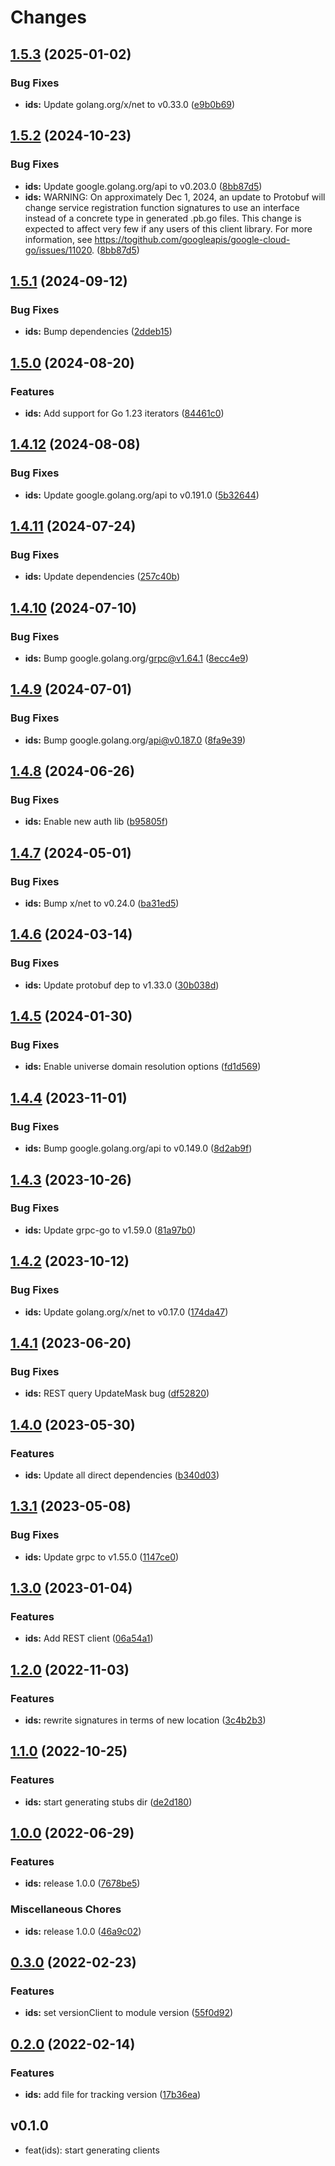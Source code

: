 # Changes


## [1.5.3](https://github.com/googleapis/google-cloud-go/compare/ids/v1.5.2...ids/v1.5.3) (2025-01-02)


### Bug Fixes

* **ids:** Update golang.org/x/net to v0.33.0 ([e9b0b69](https://github.com/googleapis/google-cloud-go/commit/e9b0b69644ea5b276cacff0a707e8a5e87efafc9))

## [1.5.2](https://github.com/googleapis/google-cloud-go/compare/ids/v1.5.1...ids/v1.5.2) (2024-10-23)


### Bug Fixes

* **ids:** Update google.golang.org/api to v0.203.0 ([8bb87d5](https://github.com/googleapis/google-cloud-go/commit/8bb87d56af1cba736e0fe243979723e747e5e11e))
* **ids:** WARNING: On approximately Dec 1, 2024, an update to Protobuf will change service registration function signatures to use an interface instead of a concrete type in generated .pb.go files. This change is expected to affect very few if any users of this client library. For more information, see https://togithub.com/googleapis/google-cloud-go/issues/11020. ([8bb87d5](https://github.com/googleapis/google-cloud-go/commit/8bb87d56af1cba736e0fe243979723e747e5e11e))

## [1.5.1](https://github.com/googleapis/google-cloud-go/compare/ids/v1.5.0...ids/v1.5.1) (2024-09-12)


### Bug Fixes

* **ids:** Bump dependencies ([2ddeb15](https://github.com/googleapis/google-cloud-go/commit/2ddeb1544a53188a7592046b98913982f1b0cf04))

## [1.5.0](https://github.com/googleapis/google-cloud-go/compare/ids/v1.4.12...ids/v1.5.0) (2024-08-20)


### Features

* **ids:** Add support for Go 1.23 iterators ([84461c0](https://github.com/googleapis/google-cloud-go/commit/84461c0ba464ec2f951987ba60030e37c8a8fc18))

## [1.4.12](https://github.com/googleapis/google-cloud-go/compare/ids/v1.4.11...ids/v1.4.12) (2024-08-08)


### Bug Fixes

* **ids:** Update google.golang.org/api to v0.191.0 ([5b32644](https://github.com/googleapis/google-cloud-go/commit/5b32644eb82eb6bd6021f80b4fad471c60fb9d73))

## [1.4.11](https://github.com/googleapis/google-cloud-go/compare/ids/v1.4.10...ids/v1.4.11) (2024-07-24)


### Bug Fixes

* **ids:** Update dependencies ([257c40b](https://github.com/googleapis/google-cloud-go/commit/257c40bd6d7e59730017cf32bda8823d7a232758))

## [1.4.10](https://github.com/googleapis/google-cloud-go/compare/ids/v1.4.9...ids/v1.4.10) (2024-07-10)


### Bug Fixes

* **ids:** Bump google.golang.org/grpc@v1.64.1 ([8ecc4e9](https://github.com/googleapis/google-cloud-go/commit/8ecc4e9622e5bbe9b90384d5848ab816027226c5))

## [1.4.9](https://github.com/googleapis/google-cloud-go/compare/ids/v1.4.8...ids/v1.4.9) (2024-07-01)


### Bug Fixes

* **ids:** Bump google.golang.org/api@v0.187.0 ([8fa9e39](https://github.com/googleapis/google-cloud-go/commit/8fa9e398e512fd8533fd49060371e61b5725a85b))

## [1.4.8](https://github.com/googleapis/google-cloud-go/compare/ids/v1.4.7...ids/v1.4.8) (2024-06-26)


### Bug Fixes

* **ids:** Enable new auth lib ([b95805f](https://github.com/googleapis/google-cloud-go/commit/b95805f4c87d3e8d10ea23bd7a2d68d7a4157568))

## [1.4.7](https://github.com/googleapis/google-cloud-go/compare/ids/v1.4.6...ids/v1.4.7) (2024-05-01)


### Bug Fixes

* **ids:** Bump x/net to v0.24.0 ([ba31ed5](https://github.com/googleapis/google-cloud-go/commit/ba31ed5fda2c9664f2e1cf972469295e63deb5b4))

## [1.4.6](https://github.com/googleapis/google-cloud-go/compare/ids/v1.4.5...ids/v1.4.6) (2024-03-14)


### Bug Fixes

* **ids:** Update protobuf dep to v1.33.0 ([30b038d](https://github.com/googleapis/google-cloud-go/commit/30b038d8cac0b8cd5dd4761c87f3f298760dd33a))

## [1.4.5](https://github.com/googleapis/google-cloud-go/compare/ids/v1.4.4...ids/v1.4.5) (2024-01-30)


### Bug Fixes

* **ids:** Enable universe domain resolution options ([fd1d569](https://github.com/googleapis/google-cloud-go/commit/fd1d56930fa8a747be35a224611f4797b8aeb698))

## [1.4.4](https://github.com/googleapis/google-cloud-go/compare/ids/v1.4.3...ids/v1.4.4) (2023-11-01)


### Bug Fixes

* **ids:** Bump google.golang.org/api to v0.149.0 ([8d2ab9f](https://github.com/googleapis/google-cloud-go/commit/8d2ab9f320a86c1c0fab90513fc05861561d0880))

## [1.4.3](https://github.com/googleapis/google-cloud-go/compare/ids/v1.4.2...ids/v1.4.3) (2023-10-26)


### Bug Fixes

* **ids:** Update grpc-go to v1.59.0 ([81a97b0](https://github.com/googleapis/google-cloud-go/commit/81a97b06cb28b25432e4ece595c55a9857e960b7))

## [1.4.2](https://github.com/googleapis/google-cloud-go/compare/ids/v1.4.1...ids/v1.4.2) (2023-10-12)


### Bug Fixes

* **ids:** Update golang.org/x/net to v0.17.0 ([174da47](https://github.com/googleapis/google-cloud-go/commit/174da47254fefb12921bbfc65b7829a453af6f5d))

## [1.4.1](https://github.com/googleapis/google-cloud-go/compare/ids/v1.4.0...ids/v1.4.1) (2023-06-20)


### Bug Fixes

* **ids:** REST query UpdateMask bug ([df52820](https://github.com/googleapis/google-cloud-go/commit/df52820b0e7721954809a8aa8700b93c5662dc9b))

## [1.4.0](https://github.com/googleapis/google-cloud-go/compare/ids/v1.3.1...ids/v1.4.0) (2023-05-30)


### Features

* **ids:** Update all direct dependencies ([b340d03](https://github.com/googleapis/google-cloud-go/commit/b340d030f2b52a4ce48846ce63984b28583abde6))

## [1.3.1](https://github.com/googleapis/google-cloud-go/compare/ids/v1.3.0...ids/v1.3.1) (2023-05-08)


### Bug Fixes

* **ids:** Update grpc to v1.55.0 ([1147ce0](https://github.com/googleapis/google-cloud-go/commit/1147ce02a990276ca4f8ab7a1ab65c14da4450ef))

## [1.3.0](https://github.com/googleapis/google-cloud-go/compare/ids/v1.2.0...ids/v1.3.0) (2023-01-04)


### Features

* **ids:** Add REST client ([06a54a1](https://github.com/googleapis/google-cloud-go/commit/06a54a16a5866cce966547c51e203b9e09a25bc0))

## [1.2.0](https://github.com/googleapis/google-cloud-go/compare/ids/v1.1.0...ids/v1.2.0) (2022-11-03)


### Features

* **ids:** rewrite signatures in terms of new location ([3c4b2b3](https://github.com/googleapis/google-cloud-go/commit/3c4b2b34565795537aac1661e6af2442437e34ad))

## [1.1.0](https://github.com/googleapis/google-cloud-go/compare/ids/v1.0.0...ids/v1.1.0) (2022-10-25)


### Features

* **ids:** start generating stubs dir ([de2d180](https://github.com/googleapis/google-cloud-go/commit/de2d18066dc613b72f6f8db93ca60146dabcfdcc))

## [1.0.0](https://github.com/googleapis/google-cloud-go/compare/ids/v0.3.0...ids/v1.0.0) (2022-06-29)


### Features

* **ids:** release 1.0.0 ([7678be5](https://github.com/googleapis/google-cloud-go/commit/7678be543d9130dcd8fc4147608a10b70faef44e))


### Miscellaneous Chores

* **ids:** release 1.0.0 ([46a9c02](https://github.com/googleapis/google-cloud-go/commit/46a9c0272df702f3327bc452e82fd9caa386c6c3))

## [0.3.0](https://github.com/googleapis/google-cloud-go/compare/ids/v0.2.0...ids/v0.3.0) (2022-02-23)


### Features

* **ids:** set versionClient to module version ([55f0d92](https://github.com/googleapis/google-cloud-go/commit/55f0d92bf112f14b024b4ab0076c9875a17423c9))

## [0.2.0](https://github.com/googleapis/google-cloud-go/compare/ids/v0.1.0...ids/v0.2.0) (2022-02-14)


### Features

* **ids:** add file for tracking version ([17b36ea](https://github.com/googleapis/google-cloud-go/commit/17b36ead42a96b1a01105122074e65164357519e))

## v0.1.0

- feat(ids): start generating clients
